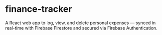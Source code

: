 # finance-tracker
A React web app to log, view, and delete personal expenses — synced in real-time with Firebase Firestore and secured via Firebase Authentication.
